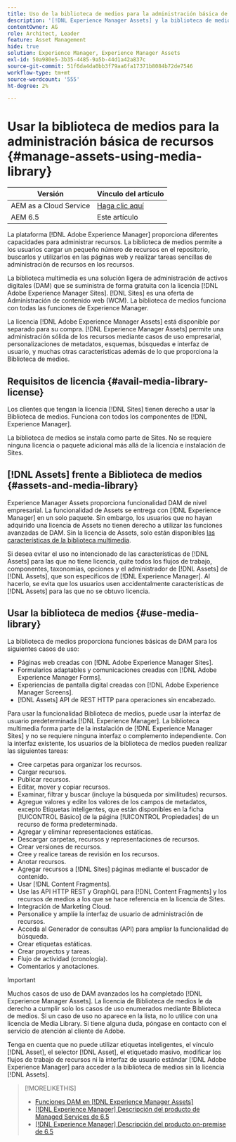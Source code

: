 ```yaml
---
title: Uso de la biblioteca de medios para la administración básica de recursos digitales
description: '[!DNL Experience Manager Assets] y la biblioteca de medios para la administración de recursos.'
contentOwner: AG
role: Architect, Leader
feature: Asset Management
hide: true
solution: Experience Manager, Experience Manager Assets
exl-id: 50a980e5-3b35-4485-9a5b-44d1a42a837c
source-git-commit: 51f6da4da0bb3f79aa6fa17371b8084b72de7546
workflow-type: tm+mt
source-wordcount: '555'
ht-degree: 2%

---
```


# Usar la biblioteca de medios para la administración básica de recursos {#manage-assets-using-media-library}

| Versión | Vínculo del artículo |
| -------- | ---------------------------- |
| AEM as a Cloud Service | [Haga clic aquí](https://experienceleague.adobe.com/docs/experience-manager-cloud-service/content/assets/admin/medialibrary.html?lang=es) |
| AEM 6.5 | Este artículo |

La plataforma [!DNL Adobe Experience Manager] proporciona diferentes capacidades para administrar recursos. La biblioteca de medios permite a los usuarios cargar un pequeño número de recursos en el repositorio, buscarlos y utilizarlos en las páginas web y realizar tareas sencillas de administración de recursos en los recursos.

La biblioteca multimedia es una solución ligera de administración de activos digitales (DAM) que se suministra de forma gratuita con la licencia [!DNL Adobe Experience Manager Sites]. [!DNL Sites] es una oferta de Administración de contenido web (WCM). La biblioteca de medios funciona con todas las funciones de Experience Manager.

La licencia [!DNL Adobe Experience Manager Assets] está disponible por separado para su compra. [!DNL Experience Manager Assets] permite una administración sólida de los recursos mediante casos de uso empresarial, personalizaciones de metadatos, esquemas, búsquedas e interfaz de usuario, y muchas otras características además de lo que proporciona la Biblioteca de medios.

## Requisitos de licencia {#avail-media-library-license}

Los clientes que tengan la licencia [!DNL Sites] tienen derecho a usar la Biblioteca de medios. Funciona con todos los componentes de [!DNL Experience Manager].

La biblioteca de medios se instala como parte de Sites. No se requiere ninguna licencia o paquete adicional más allá de la licencia e instalación de Sites.

## [!DNL Assets] frente a Biblioteca de medios {#assets-and-media-library}

Experience Manager Assets proporciona funcionalidad DAM de nivel empresarial. La funcionalidad de Assets se entrega con [!DNL Experience Manager] en un solo paquete. Sin embargo, los usuarios que no hayan adquirido una licencia de Assets no tienen derecho a utilizar las funciones avanzadas de DAM. Sin la licencia de Assets, solo están disponibles [las características de la biblioteca multimedia](#use-media-library).

Si desea evitar el uso no intencionado de las características de [!DNL Assets] para las que no tiene licencia, quite todos los flujos de trabajo, componentes, taxonomías, opciones y el administrador de [!DNL Assets] de [!DNL Assets], que son específicos de [!DNL Experience Manager]. Al hacerlo, se evita que los usuarios usen accidentalmente características de [!DNL Assets] para las que no se obtuvo licencia.

## Usar la biblioteca de medios {#use-media-library}

La biblioteca de medios proporciona funciones básicas de DAM para los siguientes casos de uso:

* Páginas web creadas con [!DNL Adobe Experience Manager Sites].
* Formularios adaptables y comunicaciones creadas con [!DNL Adobe Experience Manager Forms].
* Experiencias de pantalla digital creadas con [!DNL Adobe Experience Manager Screens].
* [!DNL Assets] API de REST HTTP para operaciones sin encabezado.

<!--
 TBD: Remove this after confirmation. May need to merge this list with the list provided by PMs.
* Static renditions

-->

Para usar la funcionalidad Biblioteca de medios, puede usar la interfaz de usuario predeterminada [!DNL Experience Manager]. La biblioteca multimedia forma parte de la instalación de [!DNL Experience Manager Sites] y no se requiere ninguna interfaz o complemento independiente. Con la interfaz existente, los usuarios de la biblioteca de medios pueden realizar las siguientes tareas:

* Cree carpetas para organizar los recursos.
* Cargar recursos.
* Publicar recursos.
* Editar, mover y copiar recursos.
* Examinar, filtrar y buscar (incluye la búsqueda por similitudes) recursos.
* Agregue valores y edite los valores de los campos de metadatos, excepto Etiquetas inteligentes, que están disponibles en la ficha [!UICONTROL Básico] de la página [!UICONTROL Propiedades] de un recurso de forma predeterminada.
* Agregar y eliminar representaciones estáticas.
* Descargar carpetas, recursos y representaciones de recursos.
* Crear versiones de recursos.
* Cree y realice tareas de revisión en los recursos.
* Anotar recursos.
* Agregar recursos a [!DNL Sites] páginas mediante el buscador de contenido.
* Usar [!DNL Content Fragments].
* Use las API HTTP REST y GraphQL para [!DNL Content Fragments] y los recursos de medios a los que se hace referencia en la licencia de Sites.
* Integración de Marketing Cloud.
* Personalice y amplíe la interfaz de usuario de administración de recursos.
* Acceda al Generador de consultas (API) para ampliar la funcionalidad de búsqueda.
* Crear etiquetas estáticas.
* Crear proyectos y tareas.
* Flujo de actividad (cronología).
* Comentarios y anotaciones.

<!-- TBD: Define exactly which basic Assets workflow are available for use with Media Library?

As per PM, we must avoid stating such a list, as we do not have a list that makes sense in Cloud Service.
-->

>[!IMPORTANT]
>
>Muchos casos de uso de DAM avanzados los ha completado [!DNL Experience Manager Assets]. La licencia de Biblioteca de medios le da derecho a cumplir solo los casos de uso enumerados mediante Biblioteca de medios. Si un caso de uso no aparece en la lista, no lo utilice con una licencia de Media Library. Si tiene alguna duda, póngase en contacto con el servicio de atención al cliente de Adobe.

Tenga en cuenta que no puede utilizar etiquetas inteligentes, el vínculo [!DNL Asset], el selector [!DNL Asset], el etiquetado masivo, modificar los flujos de trabajo de recursos ni la interfaz de usuario estándar [!DNL Adobe Experience Manager] para acceder a la biblioteca de medios sin la licencia [!DNL Assets].

<!-- TBD: Add a CTA - how to contact Adobe for queries. -->

>[!MORELIKETHIS]
>
>* [Funciones DAM en [!DNL Experience Manager Assets]](https://experienceleague.adobe.com/es/docs/experience-manager-65-lts/content/assets/assets)
>* [[!DNL Experience Manager] Descripción del producto de Managed Services de 6.5](https://helpx.adobe.com/es/legal/product-descriptions/adobe-experience-manager-managed-services.html)
>* [[!DNL Experience Manager] Descripción del producto on-premise de 6.5](https://helpx.adobe.com/es/legal/product-descriptions/adobe-experience-manager-on-premise.html)
